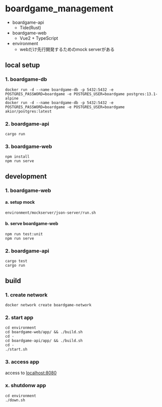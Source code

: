 # boardgame_management

- boardgame-api
  - Tide(Rust)
- boardgame-web
  - Vue2 + TypeScript
- environment
  - webだけ先行開発するためのmock serverがある
## local setup

### 1. boardgame-db

```
docker run -d --name boardgame-db -p 5432:5432 -e POSTGRES_PASSWORD=boardgame -e POSTGRES_USER=boardgame postgres:13.1-alpine
docker run -d --name boardgame-db -p 5432:5432 -e POSTGRES_PASSWORD=boardgame -e POSTGRES_USER=boardgame akior/postgres:latest
```

### 2. boardgame-api

```
cargo run
```

### 3. boardgame-web

```
npm install
npm run serve
```

## development

### 1. boardgame-web

#### a. setup mock

```
environment/mockserver/json-server/run.sh
```

#### b. serve boardgame-web

```
npm run test:unit
npm run serve
```

### 2. boardgame-api

```
cargo test
cargo run
```


## build

### 1. create network
```
docker network create boardgame-network
```

### 2. start app
```
cd environment
cd boardgame-web/app/ && ./build.sh
cd -
cd boardgame-api/app/ && ./build.sh
cd -
./start.sh
```

### 3. access app

access to [localhost:8080](localhost:8080)

### x. shutdonw app
```
cd environment
./down.sh
```
